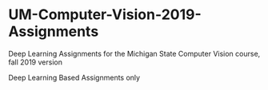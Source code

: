 # UM-Computer-Vision-2019-Assignments
Deep Learning Assignments for the Michigan State Computer Vision course, fall 2019 version 

Deep Learning Based Assignments only 
